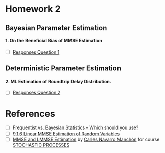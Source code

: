 # Homework 2

## Bayesian Parameter Estimation

#### 1. On the Beneficial Bias of MMSE Estimation
- [ ] [Responses Question 1](hw2-Q1.ipynb)

## Deterministic Parameter Estimation

#### 2. ML Estimation of Roundtrip Delay Distribution.
- [ ] [Responses Question 2](hw2-Q2.ipynb)

# References

- [ ] [Frequentist vs. Bayesian Statistics – Which should you use?](https://learning.edanz.com/frequentist-bayesian-statistics/)
- [ ] [9.1.6 Linear MMSE Estimation of Random Variables](https://www.probabilitycourse.com/chapter9/9_1_6_linear_MMSE_estimat_of_random_vars.php)
- [ ] [MMSE and LMMSE Estimation](https://www.youtube.com/watch?v=Y3Mf91NpPyU&list=PLSLirkZqOO0n6o_Vtka4K3JneD2V3BV1a) by [Carles Navarro Manchón](https://ieeexplore.ieee.org/author/37398308300) for course [STOCHASTIC PROCESSES](https://moduler.aau.dk/course/2022-2023/N-IRS-K1-2)
